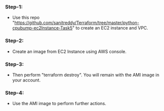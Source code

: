 ### Step-1: 
- Use this repo "https://github.com/sanitreddy/Terraform/tree/master/python-cpubump-ec2Instance-Task5" to create an EC2 instance and VPC.

### Step-2:
- Create an image from EC2 Instance using AWS console.

### Step-3: 
- Then perform "terraform destroy". You will remain with the AMI image in your account.

### Step-4:
- Use the AMI image to perform further actions.